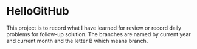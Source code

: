 # HelloGitHub
This project is to record what I have learned for review or record daily problems for follow-up solution.
The branches are named by current year and current month and the letter B which means branch.
